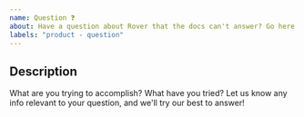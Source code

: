 ```yaml
---
name: Question ❓
about: Have a question about Rover that the docs can't answer? Go here! 
labels: "product - question"
---
```


<!--
  Useful Links:
  - Documentation: https://go.apollo.dev/r/docs

  Before opening a new issue, please search existing issues: https://github.com/apollographql/rover/issues
-->

## Description

What are you trying to accomplish? What have you tried? Let us know any info relevant to your question, and we'll try our best to answer!

